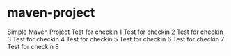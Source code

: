 # maven-project

Simple Maven Project
Test for checkin 1
Test for checkin 2
Test for checkin 3
Test for checkin 4
Test for checkin 5
Test for checkin 6
Test for checkin 7
Test for checkin 8
